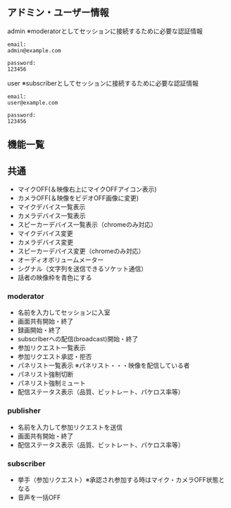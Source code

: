 ## アドミン・ユーザー情報
admin
※moderatorとしてセッションに接続するために必要な認証情報
```
email:
admin@example.com

password:
123456
```

user
※subscriberとしてセッションに接続するために必要な認証情報
```
email:
user@example.com

password:
123456
```

## 機能一覧
## 共通
- マイクOFF(＆映像右上にマイクOFFアイコン表示)
- カメラOFF(＆映像をビデオOFF画像に変更)
- マイクデバイス一覧表示
- カメラデバイス一覧表示
- スピーカーデバイス一覧表示（chromeのみ対応）
- マイクデバイス変更
- カメラデバイス変更
- スピーカーデバイス変更（chromeのみ対応）
- オーディオボリュームメーター
- シグナル（文字列を送信できるソケット通信）
- 話者の映像枠を青色にする

### moderator
- 名前を入力してセッションに入室
- 画面共有開始・終了
- 録画開始・終了
- subscriberへの配信(broadcast)開始・終了
- 参加リクエスト一覧表示
- 参加リクエスト承認・拒否
- パネリスト一覧表示 ※パネリスト・・・映像を配信している者
- パネリスト強制切断
- パネリスト強制ミュート
- 配信ステータス表示（品質、ビットレート、パケロス率等）

### publisher
- 名前を入力して参加リクエストを送信
- 画面共有開始・終了
- 配信ステータス表示（品質、ビットレート、パケロス率等）

### subscriber
- 挙手（参加リクエスト）※承認され参加する時はマイク・カメラOFF状態となる
- 音声を一括OFF

